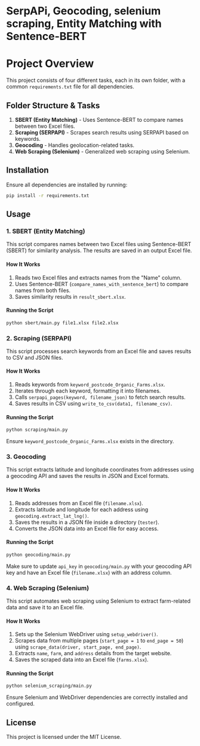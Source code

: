 # SerpAPi, Geocoding, selenium scraping, Entity Matching with Sentence-BERT

# Project Overview
This project consists of four different tasks, each in its own folder, with a common `requirements.txt` file for all dependencies.

## Folder Structure & Tasks
1. **SBERT (Entity Matching)** - Uses Sentence-BERT to compare names between two Excel files.
2. **Scraping (SERPAPI)** - Scrapes search results using SERPAPI based on keywords.
3. **Geocoding** - Handles geolocation-related tasks.
4. **Web Scraping (Selenium)** - Generalized web scraping using Selenium.

## Installation
Ensure all dependencies are installed by running:

```bash
pip install -r requirements.txt
```

## Usage
### 1. SBERT (Entity Matching)
This script compares names between two Excel files using Sentence-BERT (SBERT) for similarity analysis. The results are saved in an output Excel file.

#### How It Works
1. Reads two Excel files and extracts names from the "Name" column.
2. Uses Sentence-BERT (`compare_names_with_sentence_bert`) to compare names from both files.
3. Saves similarity results in `result_sbert.xlsx`.

#### Running the Script
```bash
python sbert/main.py file1.xlsx file2.xlsx
```

### 2. Scraping (SERPAPI)
This script processes search keywords from an Excel file and saves results to CSV and JSON files.

#### How It Works
1. Reads keywords from `keyword_postcode_Organic_Farms.xlsx`.
2. Iterates through each keyword, formatting it into filenames.
3. Calls `serpapi_pages(keyword, filename_json)` to fetch search results.
4. Saves results in CSV using `write_to_csv(data1, filename_csv)`.

#### Running the Script
```bash
python scraping/main.py
```
Ensure `keyword_postcode_Organic_Farms.xlsx` exists in the directory.

### 3. Geocoding
This script extracts latitude and longitude coordinates from addresses using a geocoding API and saves the results in JSON and Excel formats.

#### How It Works
1. Reads addresses from an Excel file (`filename.xlsx`).
2. Extracts latitude and longitude for each address using `geocoding.extract_lat_lng()`.
3. Saves the results in a JSON file inside a directory (`tester`).
4. Converts the JSON data into an Excel file for easy access.

#### Running the Script
```bash
python geocoding/main.py
```
Make sure to update `api_key` in `geocoding/main.py` with your geocoding API key and have an Excel file (`filename.xlsx`) with an address column.

### 4. Web Scraping (Selenium)
This script automates web scraping using Selenium to extract farm-related data and save it to an Excel file.

#### How It Works
1. Sets up the Selenium WebDriver using `setup_webdriver()`.
2. Scrapes data from multiple pages (`start_page = 1` to `end_page = 50`) using `scrape_data(driver, start_page, end_page)`.
3. Extracts `name`, `farm`, and `address` details from the target website.
4. Saves the scraped data into an Excel file (`farms.xlsx`).

#### Running the Script
```bash
python selenium_scraping/main.py
```
Ensure Selenium and WebDriver dependencies are correctly installed and configured.


## License
This project is licensed under the MIT License.

